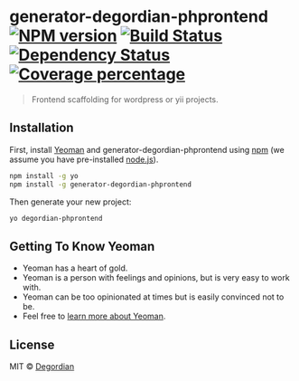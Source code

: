 # generator-degordian-phprontend [![NPM version][npm-image]][npm-url] [![Build Status][travis-image]][travis-url] [![Dependency Status][daviddm-image]][daviddm-url] [![Coverage percentage][coveralls-image]][coveralls-url]
> Frontend scaffolding for wordpress or yii projects.

## Installation

First, install [Yeoman](http://yeoman.io) and generator-degordian-phprontend using [npm](https://www.npmjs.com/) (we assume you have pre-installed [node.js](https://nodejs.org/)).

```bash
npm install -g yo
npm install -g generator-degordian-phprontend
```

Then generate your new project:

```bash
yo degordian-phprontend
```

## Getting To Know Yeoman

 * Yeoman has a heart of gold.
 * Yeoman is a person with feelings and opinions, but is very easy to work with.
 * Yeoman can be too opinionated at times but is easily convinced not to be.
 * Feel free to [learn more about Yeoman](http://yeoman.io/).

## License

MIT © [Degordian](https://www.degordian.com/)


[npm-image]: https://badge.fury.io/js/generator-degordian-phprontend.svg
[npm-url]: https://npmjs.org/package/generator-degordian-phprontend
[travis-image]: https://travis-ci.org/degordian/generator-degordian-phprontend.svg?branch=master
[travis-url]: https://travis-ci.org/degordian/generator-degordian-phprontend
[daviddm-image]: https://david-dm.org/degordian/generator-degordian-phprontend.svg?theme=shields.io
[daviddm-url]: https://david-dm.org/degordian/generator-degordian-phprontend
[coveralls-image]: https://coveralls.io/repos/degordian/generator-degordian-phprontend/badge.svg
[coveralls-url]: https://coveralls.io/r/degordian/generator-degordian-phprontend
